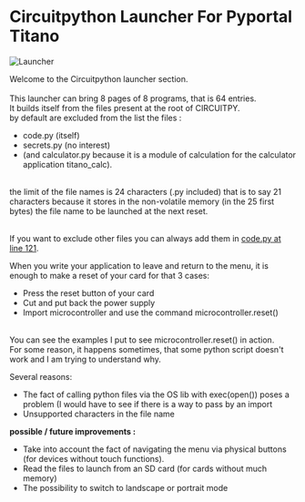 <h1> Circuitpython Launcher For Pyportal Titano </h1>

![Launcher](launcher.png) <br/>

Welcome to the Circuitpython launcher section. <br/>
 <br/>
This launcher can bring 8 pages of 8 programs, that is 64 entries. <br/>
It builds itself from the files present at the root of CIRCUITPY.  <br/>
by default are excluded from the list the files : <br/>
* code.py (itself) 
* secrets.py (no interest) 
* (and calculator.py because it is a module of calculation for the calculator application titano_calc).
 <br/>
the limit of the file names is 24 characters (.py included) that is to say 21 characters because it stores in the non-volatile memory (in the 25 first bytes) the file name to be launched at the next reset. <br/>
 <br/>
 
If you want to exclude other files you can always add them in [code.py at line 121](https://github.com/beboxos/circuitpython/blob/a470852d9fb7b90fc01971e96d4b7b3bbc51355a/pyportal%20titano/Circuitpyton%20launcher/code.py#L121).

When you write your application to leave and return to the menu, it is enough to make a reset of your card for that 3 cases: <br/>
* Press the reset button of your card
* Cut and put back the power supply 
* Import microcontroller and use the command microcontroller.reset()
 <br/>
You can see the examples I put to see microcontroller.reset() in action. <br/>
For some reason, it happens sometimes, that some python script doesn't work and I am trying to understand why.  <br/>

Several reasons:  <br/>
* The fact of calling python files via the OS lib with exec(open()) poses a problem (I would have to see if there is a way to pass by an import
* Unsupported characters in the file name 

**possible / future improvements :**  <br/>
* Take into account the fact of navigating the menu via physical buttons (for devices without touch functions).
* Read the files to launch from an SD card (for cards without much memory)
* The possibility to switch to landscape or portrait mode

